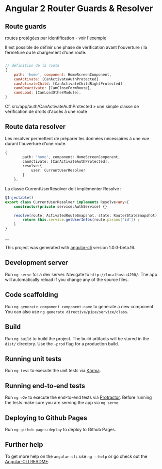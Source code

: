 # Angular 2 Router Guards & Resolver


## Route guards

routes protégées par identification - [voir l'exemple](https://rxlabz.github.io/ng2-route-guards/)

Il est possible de définir une phase de vérification avant l'ouverture / la fermeture ou le chargement d'une route.

```javascript

// définition de la route
{
    path: 'home', component: HomeScreenComponent,
    canActivate: [CanActivateAuthProtected]
    canActivateChild: [CanActivateChildRightProtected]
    candDeactivate: [CanCloseFormRoute],
    candLoad: [CanLoadOtherModule],
}
```

Cf. src/app/auth/CanActivateAuthProtected » une simple classe de vérification de droits d'accès à une route

## Route data resolver

Les resolver permettent de préparer les données nécessaires à une vue durant l'ouverture d'une route.

```typescript
{
        path: 'home', component: HomeScreenComponent,
        canActivate: [CanActivateAuthProtected],
        resolve:{
            user: CurrentUserResolver
        }
    },
```

La classe CurrentUserResolver doit implémenter Resolve : 

```typescript
@Injectable()
export class CurrentUserResolver implements Resolve<any>{
    constructor(private service:AuthService) {}

    resolve(route: ActivatedRouteSnapshot, state: RouterStateSnapshot): Observable<any>|Promise<any>|any {
        return this.service.getUserInfos(route.params['id']) ;
    }
}
```

__

This project was generated with [angular-cli](https://github.com/angular/angular-cli) version 1.0.0-beta.16.

## Development server
Run `ng serve` for a dev server. Navigate to `http://localhost:4200/`. The app will automatically reload if you change any of the source files.

## Code scaffolding

Run `ng generate component component-name` to generate a new component. You can also use `ng generate directive/pipe/service/class`.

## Build

Run `ng build` to build the project. The build artifacts will be stored in the `dist/` directory. Use the `-prod` flag for a production build.

## Running unit tests

Run `ng test` to execute the unit tests via [Karma](https://karma-runner.github.io).

## Running end-to-end tests

Run `ng e2e` to execute the end-to-end tests via [Protractor](http://www.protractortest.org/). 
Before running the tests make sure you are serving the app via `ng serve`.

## Deploying to Github Pages

Run `ng github-pages:deploy` to deploy to Github Pages.

## Further help

To get more help on the `angular-cli` use `ng --help` or go check out the [Angular-CLI README](https://github.com/angular/angular-cli/blob/master/README.md).

